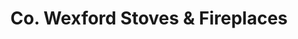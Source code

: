 ---
title: "Co. Wexford Stoves & Fireplaces"
url: /wexford/co-wexford-stoves-and-fireplaces/
shop: fireplace
---